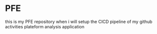 # PFE
this is my PFE repository  when i will setup the CICD pipeline of my github activities plateform analysis application
